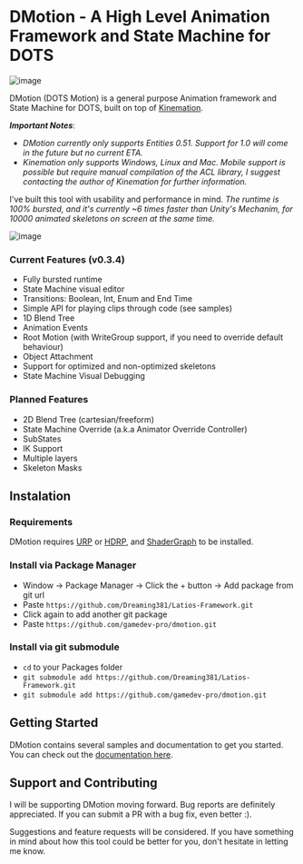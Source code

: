 # DMotion - A High Level Animation Framework and State Machine for DOTS

![image](https://user-images.githubusercontent.com/15620434/181682232-5e1eec98-d521-4b24-88be-ce447283bb12.png)

DMotion (DOTS Motion) is a general purpose Animation framework and State Machine for DOTS, built on top of [Kinemation](https://github.com/Dreaming381/Latios-Framework/tree/master/Kinemation).

***Important Notes***:
  - *DMotion currently only supports Entities 0.51. Support for 1.0 will come in the future but no current ETA.*
  - *Kinemation only supports Windows, Linux and Mac. Mobile support is possible but require manual compilation of the ACL library, I suggest contacting the author of Kinemation for further information.*

I've built this tool with usability and performance in mind. *The runtime is 100% bursted, and it's currently ~6 times faster than Unity's Mechanim, for 10000 animated skeletons on screen at the same time.*

![image](https://user-images.githubusercontent.com/15620434/181847356-0f04a5e1-c5d4-4f6d-99c5-ecee51a379bb.png)

### Current Features (v0.3.4)

- Fully bursted runtime
- State Machine visual editor
- Transitions: Boolean, Int, Enum and End Time
- Simple API for playing clips through code (see samples)
- 1D Blend Tree
- Animation Events
- Root Motion (with WriteGroup support, if you need to override default behaviour)
- Object Attachment
- Support for optimized and non-optimized skeletons
- State Machine Visual Debugging

### Planned Features

- 2D Blend Tree (cartesian/freeform)
- State Machine Override (a.k.a Animator Override Controller)
- SubStates
- IK Support
- Multiple layers
- Skeleton Masks

## Instalation

### Requirements

DMotion requires [URP](https://docs.unity3d.com/Packages/com.unity.render-pipelines.universal@12.0/manual/InstallURPIntoAProject.html) or [HDRP](https://docs.unity3d.com/Packages/com.unity.render-pipelines.high-definition@12.1/manual/Upgrading-To-HDRP.html), and [ShaderGraph](https://docs.unity3d.com/Packages/com.unity.shadergraph@14.0/manual/Getting-Started.html) to be installed. 

### Install via Package Manager

- Window -> Package Manager -> Click the + button -> Add package from git url
- Paste `https://github.com/Dreaming381/Latios-Framework.git`
- Click again to add another git package
- Paste `https://github.com/gamedev-pro/dmotion.git`

### Install via git submodule

- `cd` to your Packages folder
- `git submodule add https://github.com/Dreaming381/Latios-Framework.git`
- `git submodule add https://github.com/gamedev-pro/dmotion.git`

## Getting Started

DMotion contains several samples and documentation to get you started. You can check out the [documentation here](https://github.com/gamedev-pro/dmotion/wiki/1.1-Getting-Started:-The-Basics).

## Support and Contributing

I will be supporting DMotion moving forward. Bug reports are definitely appreciated. If you can submit a PR with a bug fix, even better :).

Suggestions and feature requests will be considered. If you have something in mind about how this tool could be better for you, don't hesitate in letting me know.

